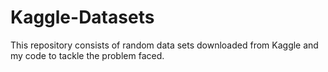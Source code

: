 # Kaggle-Datasets
This repository consists of random data sets downloaded from Kaggle and my code to tackle the problem faced.
